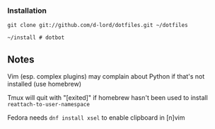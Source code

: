 ### Installation

    git clone git://github.com/d-lord/dotfiles.git ~/dotfiles

    ~/install # dotbot

## Notes
Vim (esp. complex plugins) may complain about Python if that's not installed (use homebrew)

Tmux will quit with "[exited]" if homebrew hasn't been used to install `reattach-to-user-namespace`

Fedora needs `dnf install xsel` to enable clipboard in [n]vim
